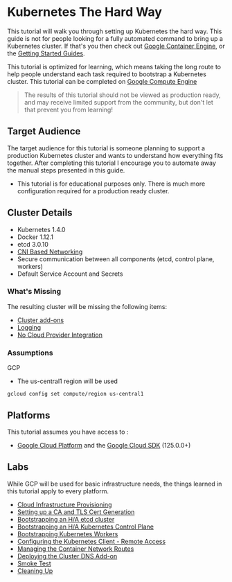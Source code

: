 # Kubernetes The Hard Way

This tutorial will walk you through setting up Kubernetes the hard way. This guide is not for people looking for a fully automated command to bring up a Kubernetes cluster. If that's you then check out [Google Container Engine](https://cloud.google.com/container-engine), or the [Getting Started Guides](http://kubernetes.io/docs/getting-started-guides/).

This tutorial is optimized for learning, which means taking the long route to help people understand each task required 
to bootstrap a Kubernetes cluster. This tutorial can be completed on [Google Compute Engine](https://cloud.google.com/compute)

> The results of this tutorial should not be viewed as production ready, and may receive limited support from the community, but don't let that prevent you from learning!

## Target Audience

The target audience for this tutorial is someone planning to support a production Kubernetes cluster and wants to understand how everything fits together. After completing this tutorial I encourage you to automate away the manual steps presented in this guide.

* This tutorial is for educational purposes only. There is much more configuration required for a production ready cluster.

## Cluster Details

* Kubernetes 1.4.0
* Docker 1.12.1
* etcd 3.0.10
* [CNI Based Networking](https://github.com/containernetworking/cni)
* Secure communication between all components (etcd, control plane, workers)
* Default Service Account and Secrets


### What's Missing

The resulting cluster will be missing the following items:

* [Cluster add-ons](https://github.com/kubernetes/kubernetes/tree/master/cluster/addons)
* [Logging](http://kubernetes.io/docs/user-guide/logging)
* [No Cloud Provider Integration](http://kubernetes.io/docs/getting-started-guides/)

### Assumptions

GCP

* The us-central1 region will be used

```
gcloud config set compute/region us-central1
```

## Platforms

This tutorial assumes you have access to :

* [Google Cloud Platform](https://cloud.google.com) and the [Google Cloud SDK](https://cloud.google.com/sdk/) (125.0.0+)

## Labs

While GCP will be used for basic infrastructure needs, the things learned in this tutorial apply to every platform.

* [Cloud Infrastructure Provisioning](docs/01-infrastructure-gcp.md)
* [Setting up a CA and TLS Cert Generation](docs/02-certificate-authority.md)
* [Bootstrapping an H/A etcd cluster](docs/03-etcd.md)
* [Bootstrapping an H/A Kubernetes Control Plane](docs/04-kubernetes-controller.md)
* [Bootstrapping Kubernetes Workers](docs/05-kubernetes-worker.md)
* [Configuring the Kubernetes Client - Remote Access](docs/06-kubectl.md)
* [Managing the Container Network Routes](docs/07-network.md)
* [Deploying the Cluster DNS Add-on](docs/08-dns-addon.md)
* [Smoke Test](docs/09-smoke-test.md)
* [Cleaning Up](docs/10-cleanup.md)
